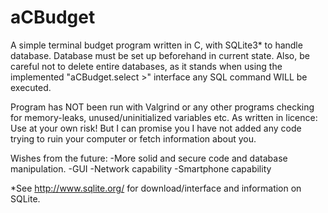# aCBudget
A simple terminal budget program written in C, with SQLite3* to handle database.
Database must be set up beforehand in current state. Also, be careful not to delete entire databases, as it stands when using the implemented "aCBudget.select >" interface any SQL command WILL be executed.

Program has NOT been run with Valgrind or any other programs checking for memory-leaks, unused/uninitialized variables etc. As written in licence: Use at your own risk! 
But I can promise you I have not added any code trying to ruin your computer or fetch information about you.

Wishes from the future:
-More solid and secure code and database manipulation.
-GUI
-Network capability
-Smartphone capability

*See http://www.sqlite.org/ for download/interface and information on SQLite.